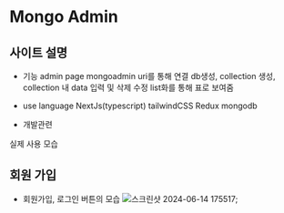 # Mongo Admin
## 사이트 설명
- 기능
admin page mongoadmin uri를 통해 연결 db생성, collection 생성, collection 내 data 입력 및 삭제 수정 list화를 통해 표로 보여줌   

- use language
NextJs(typescript) tailwindCSS Redux mongodb

- 개발관련

실제 사용 모습

## 회원 가입 
- 회원가입, 로그인 버튼의 모습
![스크린샷 2024-06-14 175517](https://github.com/kimhyunmook/NextJsApp/assets/71058188/982e0b1b-7c00-4831-bc60-5758a63dd820);

